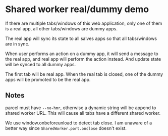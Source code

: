 # Shared worker real/dummy demo

If there are multiple tabs/windows of this web application, only one of them is a real app, all other tabs/windows are dummy apps. 

The real app will sync its state to all salves apps so that all tabs/windows are in sync.

When user performs an action on a dummy app, it will send a message to the real app, and real app will perform the action instead. And update state will be synced to all dummy apps. 

The first tab will be real app. When the real tab is closed, one of the dummy apps will be promoted to be the real app.


## Notes

parcel must have `--no-hmr`, otherwise a dynamic string will be append to shared worker URL. This will cause all tabs have a different shared worker.

We use window.onbeforeunload to detect tab close. I am unaware of a better way since `SharedWorker.port.onclose` doesn't exist.
